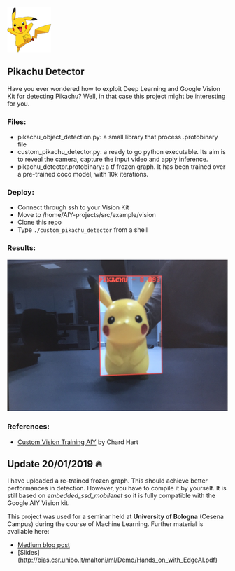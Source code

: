 ![welcome](pikachu.png)

## Pikachu Detector 
Have you ever wondered how to exploit Deep Learning and Google Vision Kit for detecting Pikachu? Well, in that case this project might be interesting for you.

### Files:
* pikachu_object_detection.py: a small library that process .protobinary file
* custom_pikachu_detector.py: a ready to go python executable. Its aim is to reveal the camera, capture the input video and apply inference.
* pikachu_detector.protobinary: a tf frozen graph. It has been trained over a pre-trained coco model, with 10k iterations.


### Deploy:

* Connect through ssh to your Vision Kit
* Move to /home/AIY-projects/src/example/vision
* Clone this repo
* Type `./custom_pikachu_detector` from a shell


### Results:

![Pikachu Detector](test.jpg)

### References:
* [Custom Vision Training AIY](https://cogint.ai/custom-vision-training-on-the-aiy-vision-kit/) by Chard Hart

## Update 20/01/2019 🔥
I have uploaded a re-trained frozen graph. This should achieve better performances in detection. However, you have to compile it by yourself. It is still based on *embedded_ssd_mobilenet* so it is fully compatible with the Google AIY Vision kit.

This project was used for a seminar held at **University of Bologna** (Cesena Campus) during the course of Machine Learning. Further material is available here:

* [Medium blog post](https://medium.com/@giacomobartoli/hands-on-with-artificial-intelligence-on-the-edge-77b958526c9d)
* [Slides] (http://bias.csr.unibo.it/maltoni/ml/Demo/Hands_on_with_EdgeAI.pdf)